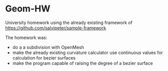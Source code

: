 # Geom-HW

University homework using the already existing framework of https://github.com/salvipeter/sample-framework

The homework was:
- do a a subdivision with OpenMesh
- make the already existing curvature calculator use continuous values for calculation for bezier surfaces
- make the program capable of raising the degree of a bezier surface
